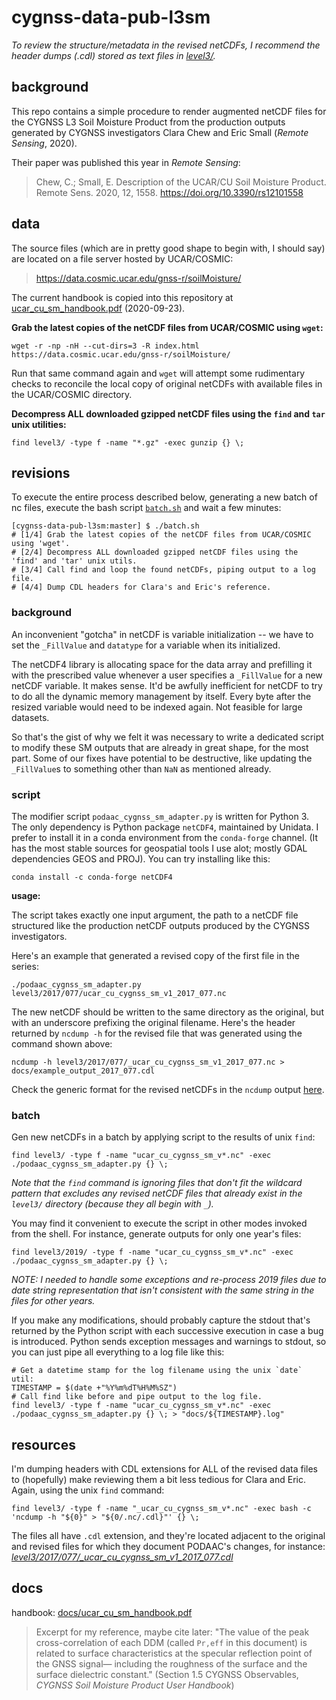 # cygnss-data-pub-l3sm

*To review the structure/metadata in the revised netCDFs, I recommend the header dumps (.cdl) stored as text files in [*level3/*](level3/).*

## background

This repo contains a simple procedure to render augmented netCDF files for the CYGNSS L3 Soil Moisture Product from the production outputs generated by CYGNSS investigators Clara Chew and Eric Small (*Remote Sensing*, 2020). 

Their paper was published this year in *Remote Sensing*:

>Chew, C.; Small, E. Description of the UCAR/CU Soil Moisture Product. Remote Sens. 2020, 12, 1558. https://doi.org/10.3390/rs12101558

## data

The source files (which are in pretty good shape to begin with, I should say) are located on a file server hosted by UCAR/COSMIC:

>https://data.cosmic.ucar.edu/gnss-r/soilMoisture/

The current handbook is copied into this repository at [ucar_cu_sm_handbook.pdf](ucar_cu_sm_handbook.pdf) (2020-09-23).

**Grab the latest copies of the netCDF files from UCAR/COSMIC using `wget`:**

```shell
wget -r -np -nH --cut-dirs=3 -R index.html https://data.cosmic.ucar.edu/gnss-r/soilMoisture/
```

Run that same command again and `wget` will attempt some rudimentary checks to reconcile the local copy of original netCDFs with available files in the UCAR/COSMIC directory.

**Decompress ALL downloaded gzipped netCDF files using the `find` and `tar` unix utilities:**

```shell
find level3/ -type f -name "*.gz" -exec gunzip {} \;
```

## revisions

To execute the entire process described below, generating a new batch of nc files, execute the bash script [`batch.sh`](batch.sh) and wait a few minutes:

```shell
[cygnss-data-pub-l3sm:master] $ ./batch.sh 
# [1/4] Grab the latest copies of the netCDF files from UCAR/COSMIC using 'wget'. 
# [2/4] Decompress ALL downloaded gzipped netCDF files using the 'find' and 'tar' unix utils. 
# [3/4] Call find and loop the found netCDFs, piping output to a log file. 
# [4/4] Dump CDL headers for Clara's and Eric's reference. 
```

### background

An inconvenient "gotcha" in netCDF is variable initialization -- we have to set the `_FillValue` and `datatype` for a variable when its initialized.

The netCDF4 library is allocating space for the data array and prefilling it with the prescribed value whenever a user specifies a `_FillValue` for a new netCDF variable. It makes sense. It'd be awfully inefficient for netCDF to try to do all the dynamic memory management by itself. Every byte after the resized variable would need to be indexed again. Not feasible for large datasets. 

So that's the gist of why we felt it was necessary to write a dedicated script to modify these SM outputs that are already in great shape, for the most part. Some of our fixes have potential to be destructive, like updating the `_FillValue`s to something other than `NaN` as mentioned already.

### script

The modifier script `podaac_cygnss_sm_adapter.py` is written for Python 3. The only dependency is Python package `netCDF4`, maintained by Unidata. I prefer to install it in a conda environment from the `conda-forge` channel. (It has the most stable sources for geospatial tools I use alot; mostly GDAL dependencies GEOS and PROJ). You can try installing like this:

```shell
conda install -c conda-forge netCDF4
```

**usage:**

The script takes exactly one input argument, the path to a netCDF file structured like the production netCDF outputs produced by the CYGNSS investigators.

Here's an example that generated a revised copy of the first file in the series:

```shell
./podaac_cygnss_sm_adapter.py level3/2017/077/ucar_cu_cygnss_sm_v1_2017_077.nc
```

The new netCDF should be written to the same directory as the original, but with an underscore prefixing the original filename. Here's the header returned by `ncdump -h` for the revised file that was generated using the command shown above:

```shell
ncdump -h level3/2017/077/_ucar_cu_cygnss_sm_v1_2017_077.nc > docs/example_output_2017_077.cdl
```

Check the generic format for the revised netCDFs in the `ncdump` output [here](docs/example_output_2017_077.cdl).

### batch

Gen new netCDFs in a batch by applying script to the results of unix `find`:

```shell
find level3/ -type f -name "ucar_cu_cygnss_sm_v*.nc" -exec ./podaac_cygnss_sm_adapter.py {} \;
```

*Note that the `find` command is ignoring files that don't fit the wildcard pattern that excludes any revised netCDF files that already exist in the `level3/` directory (because they all begin with `_`).*

You may find it convenient to execute the script in other modes invoked from the shell. For instance, generate outputs for only one year's files:

```shell
find level3/2019/ -type f -name "ucar_cu_cygnss_sm_v*.nc" -exec ./podaac_cygnss_sm_adapter.py {} \;
```

*NOTE: I needed to handle some exceptions and re-process 2019 files due to date string representation that isn't consistent with the same string in the files for other years.*

If you make any modifications, should probably capture the stdout that's returned by the Python script with each successive execution in case a bug is introduced. Python sends exception messages and warnings to stdout, so you can just pipe all everything to a log file like this:

```shell
# Get a datetime stamp for the log filename using the unix `date` util:
TIMESTAMP = $(date +"%Y%m%dT%H%M%SZ")
# Call find like before and pipe output to the log file.
find level3/ -type f -name "ucar_cu_cygnss_sm_v*.nc" -exec ./podaac_cygnss_sm_adapter.py {} \; > "docs/${TIMESTAMP}.log"
```

## resources

I'm dumping headers with CDL extensions for ALL of the revised data files to (hopefully) make reviewing them a bit less tedious for Clara and Eric. Again, using the unix `find` command:

```shell
find level3/ -type f -name "_ucar_cu_cygnss_sm_v*.nc" -exec bash -c 'ncdump -h "${0}" > "${0/.nc/.cdl}"' {} \;
```

The files all have `.cdl` extension, and they're located adjacent to the original and revised files for which they document PODAAC's changes, for instance: [*level3/2017/077/_ucar_cu_cygnss_sm_v1_2017_077.cdl*](level3/2017/077/_ucar_cu_cygnss_sm_v1_2017_077.cdl)

## docs

handbook: [docs/ucar_cu_sm_handbook.pdf](docs/ucar_cu_sm_handbook.pdf)

>Excerpt for my reference, maybe cite later:
>"The value of the peak cross-correlation of each DDM (called `Pr,eff` in this document) is related to surface characteristics at the specular reflection point of the GNSS signal— including the roughness of the surface and the surface dielectric constant." (Section 1.5 CYGNSS Observables, *CYGNSS Soil Moisture Product User Handbook*)
